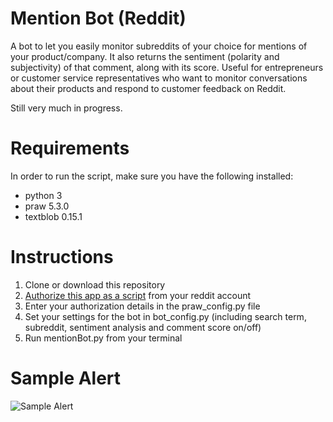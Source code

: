 # Mention Bot (Reddit)
A bot to let you easily monitor subreddits of your choice for mentions of your product/company. It also returns the sentiment (polarity and subjectivity) of that comment, along with its score. Useful for entrepreneurs or customer service representatives who want to monitor conversations about their products and respond to customer feedback on Reddit.

Still very much in progress.

# Requirements
In order to run the script, make sure you have the following installed:
- python 3 
- praw 5.3.0
- textblob 0.15.1

# Instructions
1. Clone or download this repository
2. [Authorize this app as a script](https://github.com/reddit-archive/reddit/wiki/OAuth2) from your reddit account
3. Enter your authorization details in the praw_config.py file
4. Set your settings for the bot in bot_config.py (including search term, subreddit, sentiment analysis and comment score on/off)
5. Run mentionBot.py from your terminal

# Sample Alert
![Sample Alert](https://pasteboard.co/HdtIcsv.png)